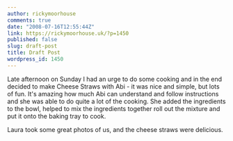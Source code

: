 ```yaml
---
author: rickymoorhouse
comments: true
date: "2008-07-16T12:55:44Z"
link: https://rickymoorhouse.uk/?p=1450
published: false
slug: draft-post
title: Draft Post
wordpress_id: 1450
---
```


Late afternoon on Sunday I had an urge to do some cooking and in the end decided to make Cheese Straws with Abi - it was nice and simple, but lots of fun. It's amazing how much Abi can understand and follow instructions and she was able to do quite a lot of the cooking. She added the ingredients to the bowl, helped to mix the ingredients together roll out the mixture and put it onto the baking tray to cook.   


Laura took some great photos of us, and the cheese straws were delicious.  

